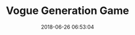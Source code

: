 ---
title: Vogue Generation Game
date: 2018-06-26 06:53:04
position: 0
video: https://vimeo.com/277066064
image:
producer:
production-company:
layout: project
---